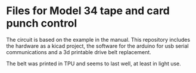# Files for Model 34 tape and card punch control

The circuit is based on the example in the manual. This repository includes the hardware as a kicad project, the software for the arduino for usb serial communications and a 3d printable drive belt replacement.

The belt was printed in TPU and seems to last well, at least in light use.